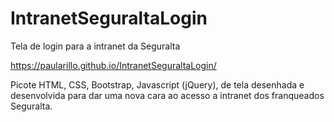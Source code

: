 # IntranetSeguraltaLogin
Tela de login para a intranet da Seguralta

https://paularillo.github.io/IntranetSeguraltaLogin/

Picote HTML, CSS, Bootstrap, Javascript (jQuery), de tela desenhada e desenvolvida para dar uma nova cara ao acesso a intranet dos franqueados Seguralta.
